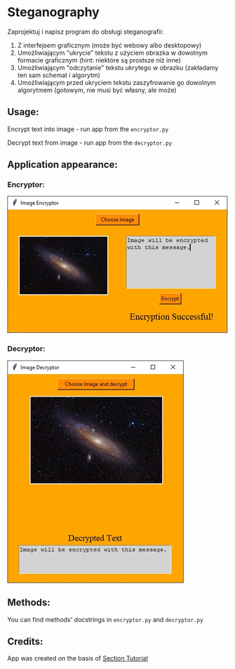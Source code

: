 # Steganography
Zaprojektuj i napisz program do obsługi steganografii:
1. Z interfejsem graficznym (może być webowy albo desktopowy)
2. Umożliwiającym "ukrycie" tekstu z użyciem obrazka w dowolnym formacie graficznym (hint: niektóre są prostsze niż inne)
3. Umożliwiającym "odczytanie" tekstu ukrytego w obrazku (zakładamy ten sam schemat i algorytm)
4. Umożliwiającym przed ukryciem tekstu zaszyfrowanie go dowolnym algorytmem (gotowym, nie musi być własny, ale może)
## Usage:
Encrypt text into image - run app from the `encryptor.py`

Decrypt text from image - run app from the `decryptor.py`
## Application appearance:
### Encryptor:
![Image of encryptor](img/encryptor_demo.jpg)
### Decryptor:
![Image of decryptor](img/decryptor_demo.jpg)
## Methods:
You can find methods' docstrings in `encryptor.py` and `decryptor.py`
## Credits:
App was created on the basis of [Section Tutorial](https://www.section.io/engineering-education/steganography-in-python/)